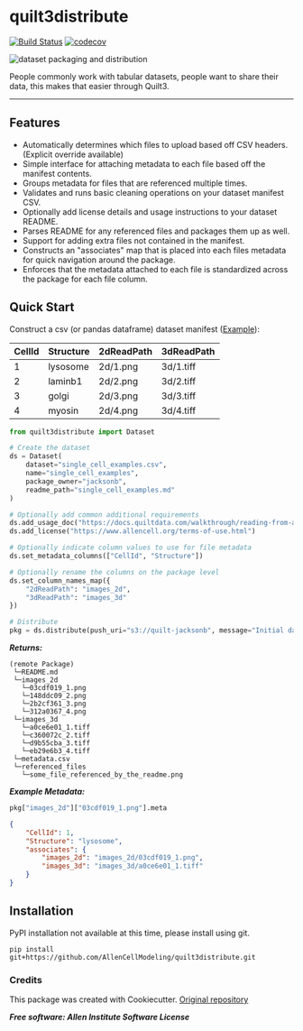 # quilt3distribute

[![Build Status](https://github.com/AllenCellModeling/quilt3distribute/workflows/build-master/badge.svg)](https://github.com/AllenCellModeling/quilt3distribute/actions)
[![codecov](https://codecov.io/gh/AllenCellModeling/quilt3distribute/branch/master/graph/badge.svg)](https://codecov.io/gh/AllenCellModeling/quilt3distribute)


![dataset packaging and distribution](http://www.allencell.org/uploads/8/1/9/9/81996008/published/automatingaccess-button-3_2.png?1549322257)

People commonly work with tabular datasets, people want to share their data, this makes that easier through Quilt3.

---

## Features
* Automatically determines which files to upload based off CSV headers. (Explicit override available)
* Simple interface for attaching metadata to each file based off the manifest contents.
* Groups metadata for files that are referenced multiple times.
* Validates and runs basic cleaning operations on your dataset manifest CSV.
* Optionally add license details and usage instructions to your dataset README.
* Parses README for any referenced files and packages them up as well.
* Support for adding extra files not contained in the manifest.
* Constructs an "associates" map that is placed into each files metadata for quick navigation around the package.
* Enforces that the metadata attached to each file is standardized across the package for each file column.

## Quick Start
Construct a csv (or pandas dataframe) dataset manifest ([Example](quilt3distribute/tests/data/example.csv)):

| CellId | Structure | 2dReadPath | 3dReadPath |
|--------|-----------|------------|------------|
| 1      | lysosome  | 2d/1.png   | 3d/1.tiff  |
| 2      | laminb1   | 2d/2.png   | 3d/2.tiff  |
| 3      | golgi     | 2d/3.png   | 3d/3.tiff  |
| 4      | myosin    | 2d/4.png   | 3d/4.tiff  |

```python
from quilt3distribute import Dataset

# Create the dataset
ds = Dataset(
    dataset="single_cell_examples.csv",
    name="single_cell_examples",
    package_owner="jacksonb",
    readme_path="single_cell_examples.md"
)

# Optionally add common additional requirements
ds.add_usage_doc("https://docs.quiltdata.com/walkthrough/reading-from-a-package")
ds.add_license("https://www.allencell.org/terms-of-use.html")

# Optionally indicate column values to use for file metadata
ds.set_metadata_columns(["CellId", "Structure"])

# Optionally rename the columns on the package level
ds.set_column_names_map({
    "2dReadPath": "images_2d",
    "3dReadPath": "images_3d"
})

# Distribute
pkg = ds.distribute(push_uri="s3://quilt-jacksonb", message="Initial dataset example")
```

***Returns:***
```
(remote Package)
 └─README.md
 └─images_2d
   └─03cdf019_1.png
   └─148ddc09_2.png
   └─2b2cf361_3.png
   └─312a0367_4.png
 └─images_3d
   └─a0ce6e01_1.tiff
   └─c360072c_2.tiff
   └─d9b55cba_3.tiff
   └─eb29e6b3_4.tiff
 └─metadata.csv
 └─referenced_files
   └─some_file_referenced_by_the_readme.png
```

***Example Metadata:***
```python
pkg["images_2d"]["03cdf019_1.png"].meta
```
```json
{
    "CellId": 1,
    "Structure": "lysosome",
    "associates": {
        "images_2d": "images_2d/03cdf019_1.png",
        "images_3d": "images_3d/a0ce6e01_1.tiff"
    }
}
```

## Installation
PyPI installation not available at this time, please install using git.

`pip install git+https://github.com/AllenCellModeling/quilt3distribute.git`


### Credits

This package was created with Cookiecutter. [Original repository](https://github.com/audreyr/cookiecutter)


***Free software: Allen Institute Software License***
